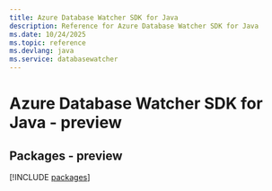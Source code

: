 ```yaml
---
title: Azure Database Watcher SDK for Java
description: Reference for Azure Database Watcher SDK for Java
ms.date: 10/24/2025
ms.topic: reference
ms.devlang: java
ms.service: databasewatcher
---
```

# Azure Database Watcher SDK for Java - preview
## Packages - preview
[!INCLUDE [packages](database-watcher-index.md)]